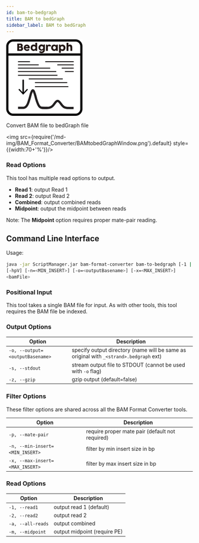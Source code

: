 ```yaml
---
id: bam-to-bedgraph
title: BAM to bedGraph
sidebar_label: BAM to bedGraph
---
```


![bam-to-bedgraph](/icons/BAM_Format_Converter/BAMtobedGraph_square.svg)

Convert BAM file to bedGraph file

<img src={require('/md-img/BAM_Format_Converter/BAMtobedGraphWindow.png').default} style={{width:70+'%'}}/>

### Read Options

This tool has multiple read options to output.
* **Read 1**: output Read 1
* **Read 2**: output Read 2
* **Combined**: output combined reads
* **Midpoint**: output the midpoint between reads

Note: The **Midpoint** option requires proper mate-pair reading.

## Command Line Interface

Usage:
```bash
java -jar ScriptManager.jar bam-format-converter bam-to-bedgraph [-1 | -2 | -a | -m]
[-hpV] [-n=<MIN_INSERT>] [-o=<outputBasename>] [-x=<MAX_INSERT>]
<bamFile>
```

### Positional Input

This tool takes a single BAM file for input. As with other tools, this tool requires the BAM file be indexed.

### Output Options

| Option | Description |
| ------ | ----------- |
| `-o, --output=<outputBasename>` | specify output directory (name will be same as original with `_<strand>.bedgraph` ext) |
| `-s, --stdout` | stream output file to STDOUT (cannot be used with `-o` flag) |
| `-z, --gzip`            | gzip output (default=false) |

### Filter Options
These filter options are shared across all the BAM Format Converter tools.

| Option | Description |
| ------ | ----------- |
| `-p, --mate-pair` | require proper mate pair (default not required) |
| `-n, --min-insert=<MIN_INSERT>` | filter by min insert size in bp |
| `-x, --max-insert=<MAX_INSERT>` | filter by max insert size in bp |

### Read Options

| Option | Description |
| ------ | ----------- |
| `-1, --read1` | output read 1 (default) |
| `-2, --read2` | output read 2 |
| `-a, --all-reads` | output combined |
| `-m, --midpoint` | output midpoint (require PE) |